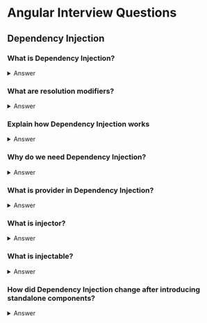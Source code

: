 # Angular Interview Questions

## Dependency Injection

### What is Dependency Injection?
<details><summary>Answer</summary>Dependency Injection (DI) is a <b>design pattern</b> which allows us to handle dependencies in the application with separation of concerns.
The idea is to delegate creation of a dependency to the external source, instead of creating it ourselves.
Angular has its own implementation of DI.</details>

### What are resolution modifiers?
<details><summary>Answer</summary>

```
constructor(){}
```
dsjkh fasjkklasj f   kla s d</details>

### Explain how Dependency Injection works
<details><summary>Answer</summary>wip</details>

### Why do we need Dependency Injection?
<details><summary>Answer</summary>wip</details>

### What is provider in Dependency Injection?
<details><summary>Answer</summary>wip</details>

### What is injector?
<details><summary>Answer</summary>wip</details>

### What is injectable?
<details><summary>Answer</summary>wip</details>

### How did Dependency Injection change after introducing standalone components?
<details><summary>Answer</summary>wip</details>
